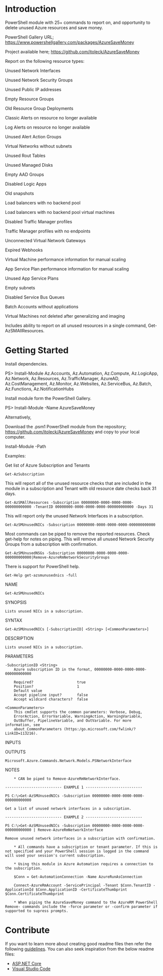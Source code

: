 # Introduction
PowerShell module with 25+ commands to report on, and opportunity to delete unused Azure resources and save money.

PowerShell Gallery URL; https://www.powershellgallery.com/packages/AzureSaveMoney

Project available here; https://github.com/itoleck/AzureSaveMoney

Report on the following resource types:

Unused Network Interfaces

Unused Network Security Groups

Unused Public IP addresses

Empty Resource Groups

Old Resource Group Deployments

Classic Alerts on resource no longer available

Log Alerts on resource no longer available

Unused Alert Action Groups

Virtual Networks without subnets

Unused Rout Tables

Unused Managed Disks

Empty AAD Groups

Disabled Logic Apps

Old snapshots

Load balancers with no backend pool

Load balancers with no backend pool virtual machines

Disabled Traffic Manager profiles

Traffic Manager profiles with no endpoints

Unconnected Virtual Network Gateways

Expired Webhooks

Virtual Machine performance information for manual scaling

App Service Plan performance information for manual scaling

Unused App Service Plans

Empty subnets

Disabled Service Bus Queues

Batch Accounts without applications

Virtual Machines not deleted after generalizing and imaging

Includes ability to report on all unused resources in a single command, Get-AzSMAllResources.


# Getting Started

Install dependencies.

PS> Install-Module Az.Accounts, Az.Automation, Az.Compute, Az.LogicApp, Az.Network, Az.Resources, Az.TrafficManager, AzureAD, Az.CostManagement, Az.Monitor, Az.Websites, Az.ServiceBus, Az.Batch, Az.Functions, Az.NotificationHubs

Install module form the PowerShell Gallery.

PS> Install-Module -Name AzureSaveMoney

Alternatively,

Download the .psm1 PowerShell module from the repository; https://github.com/itoleck/AzureSaveMoney and copy to your local computer.

Install-Module -Path <path to AzureSaveMoney.psm1>

Examples:

Get list of Azure Subscription and Tenants

    Get-AzSubscription

This will report all of the unused resource checks that are included in the module in a subscription and Tenant with old resource date checks back 31 days.

    Get-AzSMAllResources -Subscription 00000000-0000-0000-0000-000000000000 -TenantID 00000000-0000-0000-0000-000000000000 -Days 31

This will report only the unused Network Interfaces in a subscription.

    Get-AzSMUnusedNICs -Subscription 00000000-0000-0000-0000-000000000000

Most commands can be piped to remove the reported resources. Check get-help for notes on piping.
This will remove all unused Network Security Groups from a subscription with confirmation.

    Get-AzSMUnusedNSGs -Subscription 00000000-0000-0000-0000-000000000000|Remove-AzureRmNetworkSecurityGroups


There is support for PowerShell help.


    Get-Help get-azsmunusednics -full

NAME

    Get-AzSMUnusedNICs

SYNOPSIS

    Lists unused NICs in a subscription.

SYNTAX

    Get-AzSMUnusedNICs [-SubscriptionID] <String> [<CommonParameters>]

DESCRIPTION

    Lists unused NICs in a subscription.

PARAMETERS

    -SubscriptionID <String>
        Azure subscription ID in the format, 00000000-0000-0000-0000-000000000000

        Required?                    true
        Position?                    1
        Default value
        Accept pipeline input?       false
        Accept wildcard characters?  false

    <CommonParameters>
        This cmdlet supports the common parameters: Verbose, Debug,
        ErrorAction, ErrorVariable, WarningAction, WarningVariable,
        OutBuffer, PipelineVariable, and OutVariable. For more information, see
        about_CommonParameters (https:/go.microsoft.com/fwlink/?LinkID=113216).

INPUTS

OUTPUTS

    Microsoft.Azure.Commands.Network.Models.PSNetworkInterface


NOTES

        * CAN be piped to Remove-AzureRmNetworkInterface.

    -------------------------- EXAMPLE 1 --------------------------

    PS C:\>Get-AzSMUnusedNICs -Subscription 00000000-0000-0000-0000-000000000000

    Get a list of unused network interfaces in a subscription.

    -------------------------- EXAMPLE 2 --------------------------

    PS C:\>Get-AzSMUnusedNICs -Subscription 00000000-0000-0000-0000-000000000000 | Remove-AzureRmNetworkInterface

    Remove unused network interfaces in a subscription with confirmation.

        * All commands have a subscription or tenant parameter. If this is not specified and your PowerShell session is logged in the command will used your session's current subscription.

        * Using this module in Azure Automation requires a connection to the subscription.

        $Conn = Get-AutomationConnection -Name AzureRunAsConnection

        Connect-AzureRmAccount -ServicePrincipal -Tenant $Conn.TenantID -ApplicationId $Conn.ApplicationID -CertificateThumbprint $Conn.CertificateThumbprint

        * When piping the AzureSaveMoney command to the AzureRM PowerShell Remove- commands include the -force parameter or -confirm parameter if supported to supress prompts.

# Contribute

If you want to learn more about creating good readme files then refer the following [guidelines](https://www.visualstudio.com/en-us/docs/git/create-a-readme). You can also seek inspiration from the below readme files:
- [ASP.NET Core](https://github.com/aspnet/Home)
- [Visual Studio Code](https://github.com/Microsoft/vscode)
